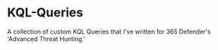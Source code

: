 # KQL-Queries
A collection of custom KQL Queries that I've written for 365 Defender's 'Advanced Threat Hunting.'
